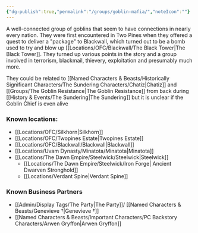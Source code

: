 ```yaml
---
{"dg-publish":true,"permalink":"/groups/goblin-mafia/","noteIcon":""}
---
```


A well-connected group of goblins that seem to have connections in nearly every nation. They were first encountered in Two Pines when they offered a quest to deliver a "package" to Blackwall, which turned out to be a bomb used to try and blow up [[Locations/OFC/Blackwall/The Black Tower\|The Black Tower]]. They turned up various points in the story and a group involved in terrorism, blackmail, thievery, exploitation and presumably much more. 

They could be related to [[Named Characters & Beasts/Historically Significant  Characters/The Sundering Characters/Chatiz\|Chatiz]] and [[Groups/The Goblin Resistance\|The Goblin Resistance]] from back during [[History & Events/The Sundering\|The Sundering]] but it is unclear if the Goblin Chief is even alive

### Known locations:
- [[Locations/OFC/Silkhorn\|Silkhorn]]
- [[Locations/OFC/Twopines Estate\|Twopines Estate]]
- [[Locations/OFC/Blackwall/Blackwall\|Blackwall]]
- [[Locations/Uvam Dynasty/Minatota/Minatota\|Minatota]]
- [[Locations/The Dawn Empire/Steelwick/Steelwick\|Steelwick]]
	- [[Locations/The Dawn Empire/Steelwick/Iron Forge\| Ancient Dwarven Stronghold]]
	- [[Locations/Verdant Spine\|Verdant Spine]]

### Known Business Partners
- [[Admin/Display Tags/The Party\|The Party]]/ [[Named Characters & Beasts/Genevieve †\|Genevieve †]]
- [[Named Characters & Beasts/Important Characters/PC Backstory Characters/Arwen Gryffon\|Arwen Gryffon]]